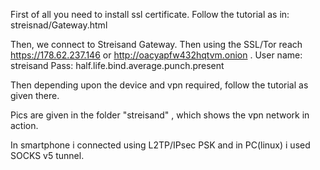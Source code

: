 First of all you need to install ssl certificate.
Follow the tutorial as in: streisnad/Gateway.html

Then, we connect to Streisand Gateway.
Then using the SSL/Tor reach https://178.62.237.146 or http://oacyapfw432hqtvm.onion .
User name: streisand
Pass: half.life.bind.average.punch.present

Then depending upon the device and vpn required, follow the tutorial as given there.

Pics are given in the folder "streisand" , which shows the vpn network in action.

In smartphone i connected using L2TP/IPsec PSK and in PC(linux) i used SOCKS v5 tunnel.